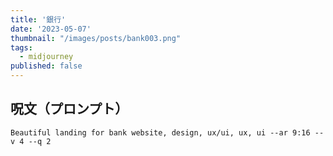 ```yaml
---
title: '銀行'
date: '2023-05-07'
thumbnail: "/images/posts/bank003.png"
tags:
  - midjourney
published: false
---
```


## 呪文（プロンプト）
```
Beautiful landing for bank website, design, ux/ui, ux, ui --ar 9:16 --v 4 --q 2
```